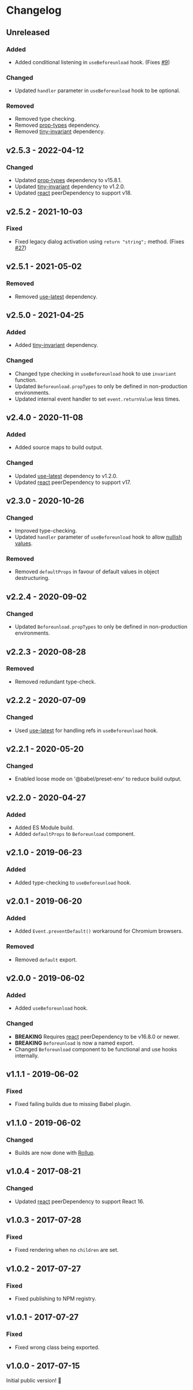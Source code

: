 # Changelog

## Unreleased

### Added

- Added conditional listening in `useBeforeunload` hook. (Fixes [#9](https://github.com/jacobbuck/react-beforeunload/issues/9))

### Changed

- Updated `handler` parameter in `useBeforeunload` hook to be optional.

### Removed

- Removed type checking.
- Removed [prop-types](https://www.npmjs.com/package/prop-types) dependency.
- Removed [tiny-invariant](https://www.npmjs.com/package/tiny-invariant) dependency.

## v2.5.3 - 2022-04-12

### Changed

- Updated [prop-types](https://www.npmjs.com/package/prop-types) dependency to v15.8.1.
- Updated [tiny-invariant](https://www.npmjs.com/package/tiny-invariant) dependency to v1.2.0.
- Updated [react](https://www.npmjs.com/package/react) peerDependency to support v18.

## v2.5.2 - 2021-10-03

### Fixed

- Fixed legacy dialog activation using `return "string";` method. (Fixes [#27](https://github.com/jacobbuck/react-beforeunload/issues/27))

## v2.5.1 - 2021-05-02

### Removed

- Removed [use-latest](https://www.npmjs.com/package/use-latest) dependency.

## v2.5.0 - 2021-04-25

### Added

- Added [tiny-invariant](https://www.npmjs.com/package/tiny-invariant) dependency.

### Changed

- Changed type checking in `useBeforeunload` hook to use `invariant` function.
- Updated `Beforeunload.propTypes` to only be defined in non-production environments.
- Updated internal event handler to set `event.returnValue` less times.

## v2.4.0 - 2020-11-08

### Added

- Added source maps to build output.

### Changed

- Updated [use-latest](https://www.npmjs.com/package/use-latest) dependency to v1.2.0.
- Updated [react](https://www.npmjs.com/package/react) peerDependency to support v17.

## v2.3.0 - 2020-10-26

### Changed

- Improved type-checking.
- Updated `handler` parameter of `useBeforeunload` hook to allow [nullish values](https://developer.mozilla.org/en-US/docs/Glossary/Nullish).

### Removed

- Removed `defaultProps` in favour of default values in object destructuring.

## v2.2.4 - 2020-09-02

### Changed

- Updated `Beforeunload.propTypes` to only be defined in non-production environments.

## v2.2.3 - 2020-08-28

### Removed

- Removed redundant type-check.

## v2.2.2 - 2020-07-09

### Changed

- Used [use-latest](https://www.npmjs.com/package/use-latest) for handling refs in `useBeforeunload` hook.

## v2.2.1 - 2020-05-20

### Changed

- Enabled loose mode on '@babel/preset-env' to reduce build output.

## v2.2.0 - 2020-04-27

### Added

- Added ES Module build.
- Added `defaultProps` to `Beforeunload` component.

## v2.1.0 - 2019-06-23

### Added

- Added type-checking to `useBeforeunload` hook.

## v2.0.1 - 2019-06-20

### Added

- Added `Event.preventDefault()` workaround for Chromium browsers.

### Removed

- Removed `default` export.

## v2.0.0 - 2019-06-02

### Added

- Added `useBeforeunload` hook.

### Changed

- **BREAKING** Requires [react](https://www.npmjs.com/package/react) peerDependency to be v16.8.0 or newer.
- **BREAKING** `Beforeunload` is now a named export.
- Changed `Beforeunload` component to be functional and use hooks internally.

## v1.1.1 - 2019-06-02

### Fixed

- Fixed failing builds due to missing Babel plugin.

## v1.1.0 - 2019-06-02

### Changed

- Builds are now done with [Rollup](http://rollupjs.org).

## v1.0.4 - 2017-08-21

### Changed

- Updated [react](https://www.npmjs.com/package/react) peerDependency to support React 16.

## v1.0.3 - 2017-07-28

### Fixed

- Fixed rendering when no `children` are set.

## v1.0.2 - 2017-07-27

### Fixed

- Fixed publishing to NPM registry.

## v1.0.1 - 2017-07-27

### Fixed

- Fixed wrong class being exported.

## v1.0.0 - 2017-07-15

Initial public version! :tada:
